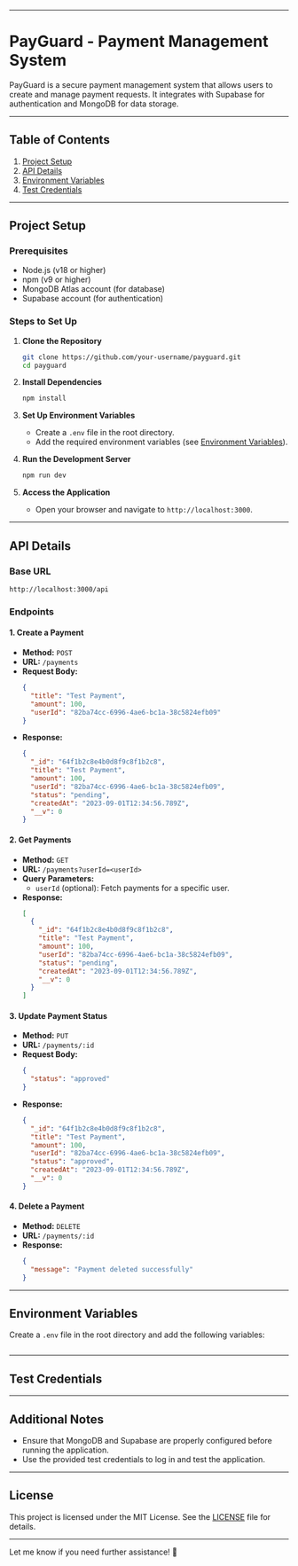 
---

# PayGuard - Payment Management System

PayGuard is a secure payment management system that allows users to create and manage payment requests. It integrates with Supabase for authentication and MongoDB for data storage.

---

## Table of Contents
1. [Project Setup](#project-setup)
2. [API Details](#api-details)
3. [Environment Variables](#environment-variables)
4. [Test Credentials](#test-credentials)

---

## Project Setup

### Prerequisites
- Node.js (v18 or higher)
- npm (v9 or higher)
- MongoDB Atlas account (for database)
- Supabase account (for authentication)

### Steps to Set Up
1. **Clone the Repository**
   ```bash
   git clone https://github.com/your-username/payguard.git
   cd payguard
   ```

2. **Install Dependencies**
   ```bash
   npm install
   ```

3. **Set Up Environment Variables**
   - Create a `.env` file in the root directory.
   - Add the required environment variables (see [Environment Variables](#environment-variables)).

4. **Run the Development Server**
   ```bash
   npm run dev
   ```

5. **Access the Application**
   - Open your browser and navigate to `http://localhost:3000`.

---

## API Details

### Base URL
```
http://localhost:3000/api
```

### Endpoints

#### 1. **Create a Payment**
- **Method:** `POST`
- **URL:** `/payments`
- **Request Body:**
  ```json
  {
    "title": "Test Payment",
    "amount": 100,
    "userId": "82ba74cc-6996-4ae6-bc1a-38c5824efb09"
  }
  ```
- **Response:**
  ```json
  {
    "_id": "64f1b2c8e4b0d8f9c8f1b2c8",
    "title": "Test Payment",
    "amount": 100,
    "userId": "82ba74cc-6996-4ae6-bc1a-38c5824efb09",
    "status": "pending",
    "createdAt": "2023-09-01T12:34:56.789Z",
    "__v": 0
  }
  ```

#### 2. **Get Payments**
- **Method:** `GET`
- **URL:** `/payments?userId=<userId>`
- **Query Parameters:**
  - `userId` (optional): Fetch payments for a specific user.
- **Response:**
  ```json
  [
    {
      "_id": "64f1b2c8e4b0d8f9c8f1b2c8",
      "title": "Test Payment",
      "amount": 100,
      "userId": "82ba74cc-6996-4ae6-bc1a-38c5824efb09",
      "status": "pending",
      "createdAt": "2023-09-01T12:34:56.789Z",
      "__v": 0
    }
  ]
  ```

#### 3. **Update Payment Status**
- **Method:** `PUT`
- **URL:** `/payments/:id`
- **Request Body:**
  ```json
  {
    "status": "approved"
  }
  ```
- **Response:**
  ```json
  {
    "_id": "64f1b2c8e4b0d8f9c8f1b2c8",
    "title": "Test Payment",
    "amount": 100,
    "userId": "82ba74cc-6996-4ae6-bc1a-38c5824efb09",
    "status": "approved",
    "createdAt": "2023-09-01T12:34:56.789Z",
    "__v": 0
  }
  ```

#### 4. **Delete a Payment**
- **Method:** `DELETE`
- **URL:** `/payments/:id`
- **Response:**
  ```json
  {
    "message": "Payment deleted successfully"
  }
  ```

---

## Environment Variables

Create a `.env` file in the root directory and add the following variables:

```env

```

---

## Test Credentials



---

## Additional Notes
- Ensure that MongoDB and Supabase are properly configured before running the application.
- Use the provided test credentials to log in and test the application.

---

## License
This project is licensed under the MIT License. See the [LICENSE](LICENSE) file for details.

---

Let me know if you need further assistance! 🚀
